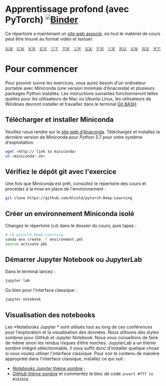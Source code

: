 <!--
Deep Learning (with PyTorch)
-->

# Apprentissage profond (avec PyTorch) [![Binder](https://mybinder.org/badge_logo.svg)](https://mybinder.org/v2/gh/Atcold/pytorch-Deep-Learning/master)



<!--
This notebook repository now has a [companion website](https://atcold.github.io/pytorch-Deep-Learning/), where all the course material can be found in video and textual format.
-->

Ce répertoire a maintenant un [site web associé](https://atcold.github.io/pytorch-Deep-Learning/fr/), où tout le matériel de cours peut être trouvé au format vidéo et textuel.


<!-- English - Mandarin - Korean - Spanish - Italian - Turkish - Japanese - Arabic - French - Farsi - Russian - Vietnamese - Serbian - Portuguese -->
[🇬🇧](https://github.com/Atcold/pytorch-Deep-Learning/blob/master/README.md) &nbsp; [🇨🇳](https://github.com/Atcold/pytorch-Deep-Learning/blob/master/docs/zh/README-ZH.md) &nbsp; [🇰🇷](https://github.com/Atcold/pytorch-Deep-Learning/blob/master/docs/ko/README-KO.md) &nbsp; [🇪🇸](https://github.com/Atcold/pytorch-Deep-Learning/blob/master/docs/es/README-ES.md) &nbsp; [🇮🇹](https://github.com/Atcold/pytorch-Deep-Learning/blob/master/docs/it/README-IT.md) &nbsp; [🇹🇷](https://github.com/Atcold/pytorch-Deep-Learning/blob/master/docs/tr/README-TR.md) &nbsp; [🇯🇵](https://github.com/Atcold/pytorch-Deep-Learning/blob/master/docs/ja/README-JA.md) &nbsp; [🇸🇦](https://github.com/Atcold/pytorch-Deep-Learning/blob/master/docs/ar/README-AR.md) &nbsp; [🇫🇷](https://github.com/Atcold/pytorch-Deep-Learning/blob/master/docs/fr/README-FR.md) &nbsp; [🇮🇷](https://github.com/Atcold/pytorch-Deep-Learning/blob/master/docs/fa/README-FA.md) &nbsp; [🇷🇺](https://github.com/Atcold/pytorch-Deep-Learning/blob/master/docs/ru/README-RU.md) &nbsp; [🇻🇳](https://github.com/Atcold/pytorch-Deep-Learning/blob/master/docs/vi/README-VI.md) &nbsp; [🇷🇸](https://github.com/Atcold/pytorch-Deep-Learning/blob/master/docs/sr/README-SR.md) &nbsp; [🇵🇹](https://github.com/Atcold/pytorch-Deep-Learning/blob/master/docs/pt/README-PT.md)

<!--
# Getting started

To be able to follow the exercises, you are going to need a laptop with Miniconda (a minimal version of Anaconda) and several Python packages installed.
The following instruction would work as is for Mac or Ubuntu Linux users, Windows users would need to install and work in the [Git BASH](https://gitforwindows.org/) terminal.
-->

# Pour commencer

Pour pouvoir suivre les exercices, vous aurez besoin d'un ordinateur portable avec Miniconda (une version minimale d'Anaconda) et plusieurs packages Python installés.
Les instructions suivantes fonctionneront telles quelles pour les utilisateurs de Mac ou Ubuntu Linux, les utilisateurs de Windows devront installer et travailler dans le terminal [Git BASH](https://gitforwindows.org/).


<!--
## Download and install Miniconda

Please go to the [Anaconda website](https://conda.io/miniconda.html).
Download and install *the latest* Miniconda version for *Python* 3.7 for your operating system.

```bash
wget <http:// link to miniconda>
sh <miniconda*.sh>
```
-->

## Télécharger et installer Miniconda

Veuillez-vous rendre sur le [site web d'Anaconda](https://conda.io/miniconda.html).
Téléchargez et installez la *dernière* version de Miniconda pour *Python* 3.7 pour votre système d'exploitation.

```bash
wget <http:// link to miniconda>
sh <miniconda*.sh>
```

<!--
## Check-out the git repository with the exercise

Once Miniconda is ready, checkout the course repository and proceed with setting up the environment:

```bash
git clone https://github.com/Atcold/pytorch-Deep-Learning
```
-->

## Vérifiez le dépôt git avec l'exercice

Une fois que Miniconda est prêt, consultez le répertoire des cours et procédez à la mise en place de l'environnement :

```bash
git clone https://github.com/Atcold/pytorch-Deep-Learning
```


<!--
## Create isolated Miniconda environment

Change directory (`cd`) into the course folder, then type:

```bash
# cd pytorch-Deep-Learning
conda env create -f environment.yml
source activate pDL
```
-->

## Créer un environnement Miniconda isolé

Changez le répertoire (`cd`) dans le dossier du cours, puis tapez :
```bash
# cd pytorch-Deep-Learning
conda env create -f environment.yml
source activate pDL
```

<!--
## Start Jupyter Notebook or JupyterLab

Start from terminal as usual:

```bash
jupyter lab
```

Or, for the classic interface:

```bash
jupyter notebook
```
-->


## Démarrer Jupyter Notebook ou JupyterLab

Dans le terminal lancez :

```bash
jupyter lab
```

Ou bien pour l'interface classique :

```bash
jupyter notebook
```


<!--
## Notebooks visualisation

*Jupyter Notebooks* are used throughout these lectures for interactive data exploration and visualisation.

We use dark styles for both *GitHub* and *Jupyter Notebook*.
You should try to do the same, or they will look ugly.
JupyterLab has a built-in selectable dark theme, so you only need to install something if you want to use the classic notebook interface.
To see the content appropriately in the classic interface install the following:

 - [*Jupyter Notebook* dark theme](https://userstyles.org/styles/153443/jupyter-notebook-dark);
 - [*GitHub* dark theme](https://userstyles.org/styles/37035/github-dark) and comment out the `invert #fff to #181818` code block.
-->

## Visualisation des notebooks

Les *Notebooks Jupyter * sont utilisés tout au long de ces conférences pour l'exploration et la visualisation des données.
Nous utilisons des styles sombres pour *GitHub* et *Jupyter Notebook*.
Nous vous conseillons de faire de même sinon les rendus risques d’être moches.
JupyterLab a un thème sombre intégré sélectionnable, il vous suffit donc d'installer quelque chose si vous voulez utiliser l'interface classique.
Pour voir le contenu de manière appropriée dans l'interface classique, installez ce qui suit :

 - [*Notebooks Jupyter* thème sombre](https://userstyles.org/styles/153443/jupyter-notebook-dark) ;
 - [*GitHub* thème sombre](https://userstyles.org/styles/37035/github-dark) et commentez le bloc de code `invert #fff to #181818`.


